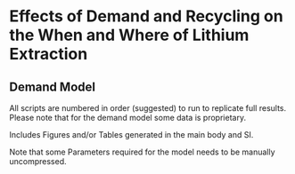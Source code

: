 # Effects of Demand and Recycling on the When and Where of Lithium Extraction

## Demand Model

All scripts are numbered in order (suggested) to run to replicate full results. Please note that for the demand model some data is proprietary.

Includes Figures and/or Tables generated in the main body and SI.

Note that some Parameters required for the model needs to be manually uncompressed.